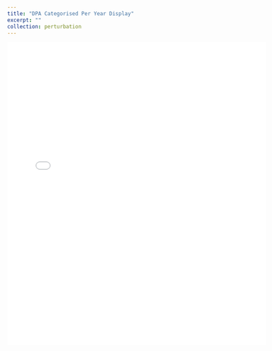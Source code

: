 ```yaml
---
title: "DPA Categorised Per Year Display"
excerpt: ""
collection: perturbation
---
```


<embed src="{{ site.baseurl }}/files/DPA_driven_by_algorithm_function.xlsx" width="600" height="700" type='application/pdf'>